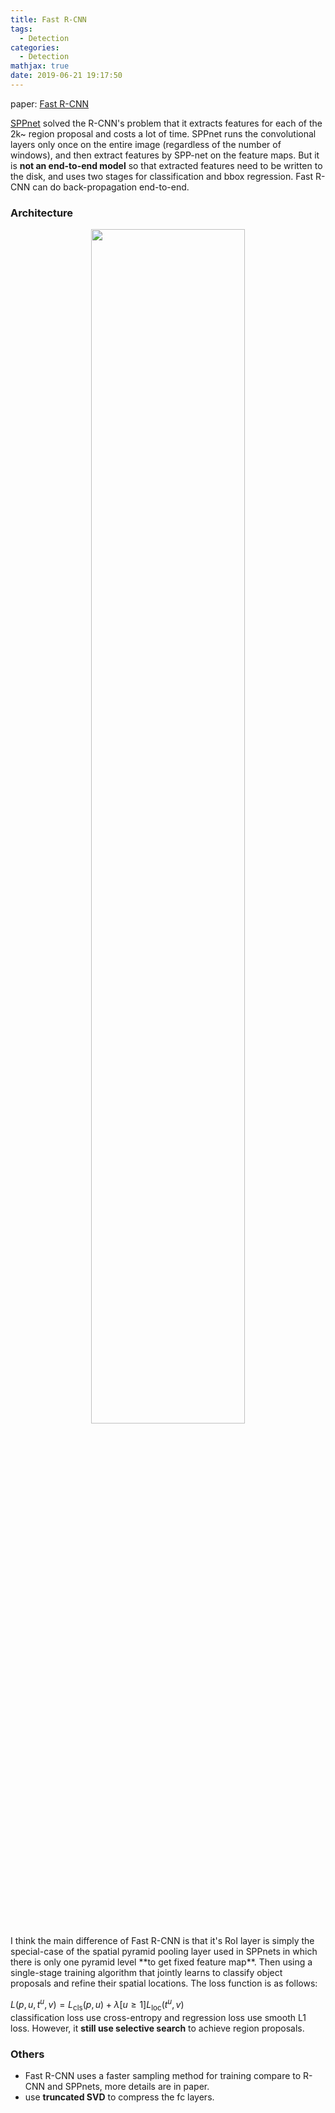```yaml
---
title: Fast R-CNN
tags:
  - Detection
categories:
  - Detection
mathjax: true
date: 2019-06-21 19:17:50
---
```



paper: [Fast R-CNN](http://xxx.itp.ac.cn/pdf/1504.08083v2)

[SPPnet](https://blog.dtrimina.cn/CNNs-for-classification/SPP-net/) solved the R-CNN's problem that it extracts features for each of the 2k~ region proposal and costs a lot of time. SPPnet runs the convolutional layers only once on the entire image (regardless of the number of windows), and then extract features by SPP-net on the feature maps. But it is **not an end-to-end model** so that extracted features need to be written to the disk, and uses two stages for classification and bbox regression. Fast R-CNN can do back-propagation end-to-end.

### **Architecture**
<div align="center"><img src="https://saveimages.oss-cn-hangzhou.aliyuncs.com/CNNs_for_image_detection/Fast_RCNN/Fast_RCNN.png" height="70%" width="70%"></div>
I think the main difference of Fast R-CNN is that it's RoI layer is simply the special-case of the spatial pyramid pooling layer used in SPPnets in which there is only one pyramid level **to get fixed feature map**. Then using a single-stage training algorithm that jointly learns to classify object proposals and refine their spatial locations. The loss function is as follows:  

$L\left(p, u, t^{u}, v\right)=L_{\mathrm{cls}}(p, u)+\lambda[u \geq 1] L_{\mathrm{loc}}\left(t^{u}, v\right)$  
classification loss use cross-entropy and regression loss use smooth L1 loss. However, it **still use selective search** to achieve region proposals.  

### **Others**
- Fast R-CNN uses a faster sampling method for training compare to R-CNN and SPPnets, more details are in paper. 
- use **truncated SVD** to compress the fc layers.

